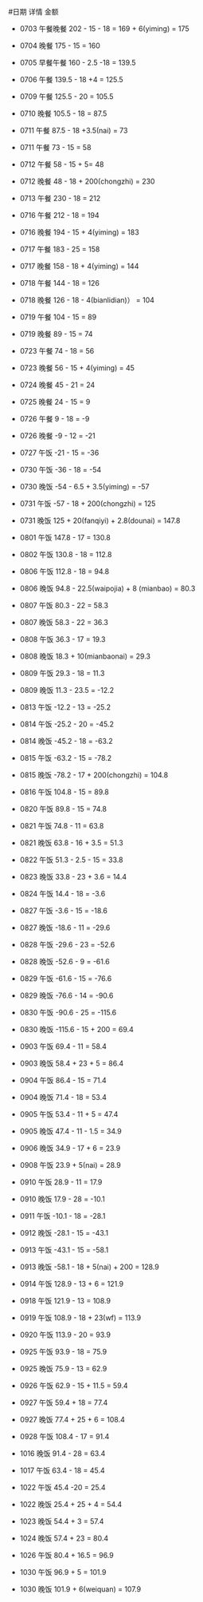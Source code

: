 #日期  详情   金额
- 0703 午餐晚餐 202 - 15 - 18 = 169 + 6(yiming) = 175
- 0704 晚餐     175 - 15 = 160
- 0705 早餐午餐 160 - 2.5 -18 = 139.5
- 0706 午餐     139.5 - 18 +4 = 125.5 
- 0709 午餐 125.5 - 20 = 105.5
- 0710 晚餐 105.5 - 18 = 87.5
- 0711 午餐 87.5 - 18 +3.5(nai) = 73
- 0711 午餐 73 - 15 = 58
- 0712 午餐 58 - 15 + 5= 48
- 0712 晚餐 48 - 18 + 200(chongzhi) = 230
- 0713 午餐 230 - 18 = 212
- 0716 午餐 212 - 18 = 194
- 0716 晚餐 194 - 15 + 4(yiming) = 183
- 0717 午餐 183 - 25 = 158
- 0717 晚餐 158 - 18 + 4(yiming) = 144
- 0718 午餐 144 - 18 = 126
- 0718 晚餐 126 - 18 - 4(bianlidian)） = 104
- 0719 午餐 104 - 15 = 89
- 0719 晚餐 89 - 15 = 74

- 0723 午餐 74 - 18 = 56
- 0723 晚餐 56 - 15 + 4(yiming) = 45
- 0724 晚餐 45 - 21 = 24
- 0725 晚餐 24 - 15 = 9
- 0726 午餐 9 - 18 = -9
- 0726 晚餐 -9 - 12 = -21
- 0727 午饭 -21 - 15 = -36

- 0730 午饭 -36 - 18 = -54 
- 0730 晚饭 -54 - 6.5 + 3.5(yiming) = -57
- 0731 午饭 -57 - 18 + 200(chongzhi) = 125
- 0731 晚饭 125 + 20(fanqiyi) + 2.8(dounai) = 147.8 
- 0801 午饭 147.8 - 17 = 130.8
- 0802 午饭 130.8 - 18 = 112.8  

- 0806 午饭 112.8 - 18 = 94.8 
- 0806 晚饭 94.8 - 22.5(waipojia) + 8 (mianbao) = 80.3
- 0807 午饭 80.3 - 22 = 58.3 
- 0807 晚饭 58.3 - 22 = 36.3
- 0808 午饭 36.3 - 17 = 19.3
- 0808 晚饭 18.3 + 10(mianbaonai) = 29.3
- 0809 午饭 29.3 - 18 = 11.3
- 0809 晚饭 11.3 - 23.5 = -12.2  

- 0813 午饭 -12.2 - 13 = -25.2
- 0814 午饭 -25.2 - 20 = -45.2
- 0814 晚饭 -45.2 - 18 = -63.2
- 0815 午饭 -63.2 - 15 = -78.2
- 0815 晚饭 -78.2 - 17 + 200(chongzhi) = 104.8 
- 0816 午饭 104.8 - 15 = 89.8

- 0820 午饭 89.8 - 15 = 74.8
- 0821 午饭 74.8 - 11 = 63.8
- 0821 晚饭 63.8 - 16 + 3.5 = 51.3 
- 0822 午饭 51.3 - 2.5 - 15 = 33.8
- 0823 晚饭 33.8 - 23 + 3.6 = 14.4
- 0824 午饭 14.4 - 18 = -3.6

- 0827 午饭 -3.6 - 15 = -18.6 
- 0827 晚饭 -18.6 - 11 = -29.6
- 0828 午饭 -29.6 - 23 = -52.6
- 0828 晚饭 -52.6 - 9 = -61.6
- 0829 午饭 -61.6 - 15 = -76.6
- 0829 晚饭 -76.6 - 14 = -90.6
- 0830 午饭 -90.6 - 25 = -115.6
- 0830 晚饭 -115.6 - 15 + 200 = 69.4

- 0903 午饭 69.4 - 11 = 58.4
- 0903 晚饭 58.4 + 23 + 5 = 86.4  
- 0904 午饭 86.4 - 15 = 71.4
- 0904 晚饭 71.4 - 18 = 53.4
- 0905 午饭 53.4 - 11 + 5 = 47.4 
- 0905 晚饭 47.4 - 11 - 1.5 = 34.9
- 0906 晚饭 34.9 - 17 + 6 = 23.9

- 0908 午饭 23.9 + 5(nai) = 28.9
- 0910 午饭 28.9 - 11 = 17.9 
- 0910 晚饭 17.9 - 28 = -10.1 
- 0911 午饭 -10.1 - 18 = -28.1
- 0912 晚饭 -28.1 - 15 = -43.1
- 0913 午饭 -43.1 - 15 = -58.1
- 0913 晚饭 -58.1 - 18 + 5(nai) + 200 = 128.9
- 0914 午饭 128.9 - 13 + 6 = 121.9

- 0918 午饭 121.9 - 13 = 108.9
- 0919 午饭 108.9 - 18 + 23(wf) = 113.9
- 0920 午饭 113.9 - 20 = 93.9

- 0925 午饭 93.9 - 18 = 75.9
- 0925 晚饭 75.9 - 13 = 62.9
- 0926 午饭 62.9 - 15 + 11.5 = 59.4
- 0927 午饭 59.4 + 18 = 77.4
- 0927 晚饭 77.4 + 25 + 6 = 108.4
- 0928 午饭 108.4 - 17 = 91.4

- 1016 晚饭 91.4 - 28 = 63.4
- 1017 午饭 63.4 - 18 = 45.4

- 1022 午饭 45.4 -20  = 25.4
- 1022 晚饭 25.4 + 25 + 4 = 54.4
- 1023 晚饭 54.4 + 3 = 57.4
- 1024 晚饭 57.4 + 23 = 80.4
- 1026 午饭 80.4 + 16.5 = 96.9
- 1030 午饭 96.9 + 5 = 101.9
- 1030 晚饭 101.9 + 6(weiquan) = 107.9   
